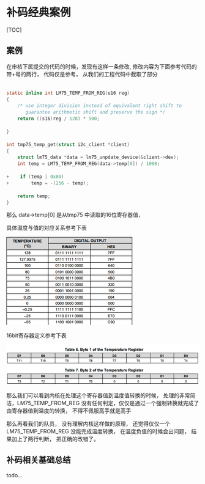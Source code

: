 # 补码经典案例

[TOC]

## 案例

在审核下属提交的代码的时候，发现有这样一条修改, 修改内容为下面参考代码的带+号的两行， 代码仅是参考， 从我们的工程代码中截取了部分

```c

static inline int LM75_TEMP_FROM_REG(u16 reg)
{
    /* use integer division instead of equivalent right shift to 
       guarantee arithmetic shift and preserve the sign */
    return ((s16)reg / 128) * 500;

}

int tmp75_temp_get(struct i2c_client *client)
{
    struct lm75_data *data = lm75_unpdate_device(&client->dev);
    int temp = LM75_TEMP_FROM_REG(data->temp[0]) / 1000;

+    if (temp | 0x80)
+        temp = -(256 - temp);

    return temp;
}
```

那么 data->temp[0] 是从tmp75 中读取的16位寄存器值，

具体温度与值的对应关系参考下表

![tmp75 reg-value](./../imgs/tmp75_data.png)

16bit寄存器定义参考下表

![tmp75 temp reg](./../imgs/tmp75_register.png)


那么我们可以看到内核在处理这个寄存器值到温度值转换的时候， 处理的非常简洁，LM75_TEMP_FROM_REG 没有任何判定，仅仅是通过一个强制转换就完成了由寄存器值到温度的转换， 不得不佩服高手就是高手

那么再看我们的队员， 没有理解内核这样做的原理， 还觉得仅仅一个LM75_TEMP_FROM_REG 没能完成温度转换， 在温度负值的时候会出问题， 结果加上了两行判断， 把正确的改错了。

## 补码相关基础总结

todo...
